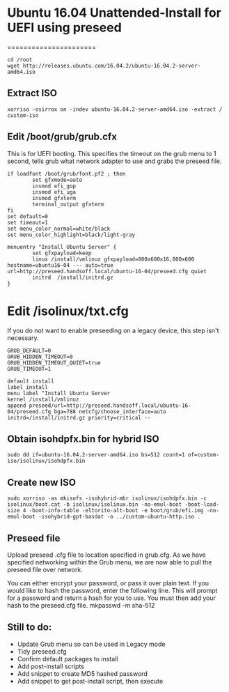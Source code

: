 # Ubuntu 16.04 Unattended-Install for UEFI using preseed
======================


    cd /root
    wget http://releases.ubuntu.com/16.04.2/ubuntu-16.04.2-server-amd64.iso

## Extract ISO
    xorriso -osirrox on -indev ubuntu-16.04.2-server-amd64.iso -extract / custom-iso

## Edit /boot/grub/grub.cfx
This is for UEFI booting. This specifies the timeout on the grub menu to 1 second, tells grub what network adapter to use and grabs the preseed file.

    if loadfont /boot/grub/font.pf2 ; then
            set gfxmode=auto
            insmod efi_gop
            insmod efi_uga
            insmod gfxterm
            terminal_output gfxterm
    fi
    set default=0
    set timeout=1
    set menu_color_normal=white/black
    set menu_color_highlight=black/light-gray

    menuentry "Install Ubuntu Server" {
            set gfxpayload=keep
            linux /install/vmlinuz gfxpayload=800x600x16,800x600 hostname=ubuntu16-04 --- auto=true url=http://preseed.handsoff.local/ubuntu-16-04/preseed.cfg quiet
            initrd  /install/initrd.gz
    }

# Edit /isolinux/txt.cfg
If you do not want to enable preseeding on a legacy device, this step isn't necessary.

    GRUB_DEFAULT=0
    GRUB_HIDDEN_TIMEOUT=0
    GRUB_HIDDEN_TIMEOUT_QUIET=true
    GRUB_TIMEOUT=1

    default install
    label install
    menu label ^Install Ubuntu Server
    kernel /install/vmlinuz
    append preseed/url=http://preseed.handsoff.local/ubuntu-16-04/preseed.cfg bga=788 netcfg/choose_interface=auto initrd=/install/initrd.gz priority=critical --

## Obtain isohdpfx.bin for hybrid ISO
    sudo dd if=ubuntu-16.04.2-server-amd64.iso bs=512 count=1 of=custom-iso/isolinux/isohdpfx.bin

## Create new ISO
    sudo xorriso -as mkisofs -isohybrid-mbr isolinux/isohdpfx.bin -c isolinux/boot.cat -b isolinux/isolinux.bin -no-emul-boot -boot-load-size 4 -boot-info-table -eltorito-alt-boot -e boot/grub/efi.img -no-emul-boot -isohybrid-gpt-basdat -o ../custom-ubuntu-http.iso .
    
## Preseed file
Upload preseed .cfg file to location specified in grub.cfg. As we have specified networking within the Grub menu, we are now able to pull the preseed file over network.

You can either encrypt your password, or pass it over plain text. If you would like to hash the password, enter the following line. This will prompt for a password and return a hash for you to use. You must then add your hash to the preseed.cfg file.
    mkpasswd -m sha-512

## Still to do:
* Update Grub menu so can be used in Legacy mode
* Tidy preseed.cfg
* Confirm default packages to install
* Add post-install scripts
* Add snippet to create MD5 hashed password
* Add snippet to get post-install script, then execute
